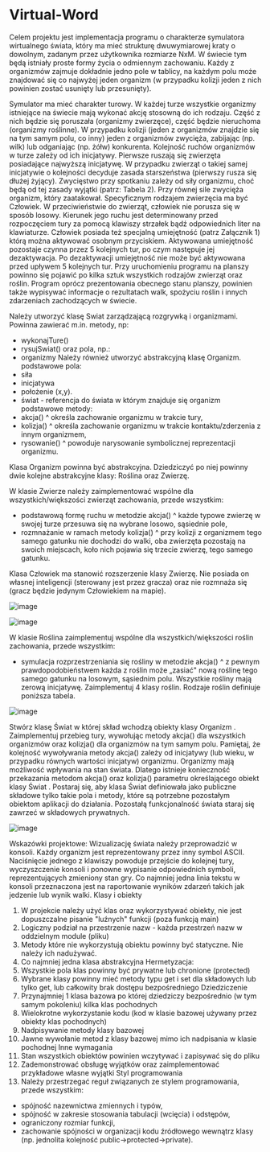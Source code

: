 # Virtual-Word

Celem projektu jest implementacja programu o charakterze symulatora wirtualnego świata, który ma mieć strukturę dwuwymiarowej kraty o dowolnym, zadanym przez użytkownika rozmiarze NxM. W świecie tym będą istniały proste formy życia o odmiennym zachowaniu. Każdy z organizmów zajmuje dokładnie jedno pole w tablicy, na każdym polu może znajdować się co najwyżej jeden organizm (w przypadku kolizji jeden z nich powinien zostać usunięty lub przesunięty).

Symulator ma mieć charakter turowy. W każdej turze wszystkie organizmy istniejące na świecie mają wykonać akcję stosowną do ich rodzaju. Część z nich będzie się poruszała (organizmy zwierzęce), część będzie nieruchoma (organizmy roślinne). W przypadku kolizji (jeden z organizmów znajdzie się na tym samym polu, co inny) jeden z organizmów zwycięża, zabijając (np. wilk) lub odganiając (np. żółw) konkurenta. Kolejność ruchów organizmów w turze zależy od ich inicjatywy. Pierwsze ruszają się zwierzęta posiadające najwyższą inicjatywę. W przypadku zwierząt o takiej samej inicjatywie o kolejności decyduje zasada starszeństwa (pierwszy rusza się dłużej żyjący). Zwycięstwo przy spotkaniu zależy od siły organizmu, choć będą od tej zasady wyjątki (patrz: Tabela 2). Przy równej sile zwycięża organizm, który zaatakował. Specyficznym rodzajem zwierzęcia ma być Człowiek. W przeciwieństwie do zwierząt, człowiek nie porusza się w sposób losowy. Kierunek jego ruchu jest determinowany przed rozpoczęciem tury za pomocą klawiszy strzałek bądź odpowiednich liter na klawiaturze. Człowiek posiada też specjalną umiejętność (patrz Załącznik 1) którą można aktywować osobnym przyciskiem. Aktywowana umiejętność pozostaje czynna przez 5 kolejnych tur, po czym następuje jej dezaktywacja. Po dezaktywacji umiejętność nie może być aktywowana przed upływem 5 kolejnych tur. Przy uruchomieniu programu na planszy powinno się pojawić po kilka sztuk wszystkich rodzajów zwierząt oraz roślin. Program oprócz prezentowania obecnego stanu planszy, powinien także wypisywać informacje o rezultatach walk, spożyciu roślin i innych zdarzeniach zachodzących w świecie.


Należy utworzyć klasę Swiat zarządzającą rozgrywką i organizmami. Powinna zawierać m.in. metody, np:
*	wykonajTure()
*	rysujSwiat() oraz pola, np.:
*	organizmy
Należy również utworzyć abstrakcyjną klasę Organizm. podstawowe pola:
*	siła
*	inicjatywa
*	położenie (x,y).
*	świat - referencja do świata w którym znajduje się organizm podstawowe metody:
*	akcja() ^ określa zachowanie organizmu w trakcie tury,
*	kolizja() ^ określa zachowanie organizmu w trakcie kontaktu/zderzenia z innym organizmem,
*	rysowanie() ^ powoduje narysowanie symbolicznej reprezentacji organizmu.

Klasa Organizm powinna być abstrakcyjna. Dziedziczyć po niej powinny dwie kolejne 
abstrakcyjne klasy: Roślina oraz Zwierzę.

W klasie Zwierze należy zaimplementować wspólne dla wszystkich/większości zwierząt zachowania, przede wszystkim:
*	podstawową formę ruchu w metodzie akcja() ^ każde typowe zwierzę w swojej turze przesuwa się na wybrane losowo, sąsiednie pole,
*	rozmnażanie w ramach metody kolizja() ^ przy kolizji z organizmem tego samego gatunku nie dochodzi do walki, oba zwierzęta pozostają na swoich miejscach, koło nich pojawia się trzecie zwierzę, tego samego gatunku.

Klasa Człowiek ma stanowić rozszerzenie klasy Zwierzę. Nie posiada on własnej inteligencji (sterowany jest przez gracza) oraz nie rozmnaża się (gracz będzie jedynym Człowiekiem na mapie).

![image](https://user-images.githubusercontent.com/11943355/72160806-405f9f00-33bf-11ea-962a-bf8d4f975bd7.png)

![image](https://user-images.githubusercontent.com/11943355/72160821-46ee1680-33bf-11ea-9896-38a08a3af0a9.png)

W klasie Roślina zaimplementuj wspólne dla wszystkich/większości roślin zachowania, przede wszystkim:
* symulacja rozprzestrzeniania się rośliny w metodzie akcja() ^ z pewnym prawdopodobieństwem każda z roślin może „zasiać" nową roślinę tego samego gatunku na losowym, sąsiednim polu.
Wszystkie rośliny mają zerową inicjatywę.
Zaimplementuj 4 klasy roślin. Rodzaje roślin definiuje poniższa tabela.


![image](https://user-images.githubusercontent.com/11943355/72160831-4c4b6100-33bf-11ea-83b5-16a82efd3c65.png)

Stwórz klasę Świat w której skład wchodzą obiekty klasy Organizm . Zaimplementuj przebieg tury, wywołując metody akcja() dla wszystkich organizmów oraz kolizja() dla organizmów na tym samym polu. Pamiętaj, że kolejność wywoływania metody akcja() zależy od inicjatywy (lub wieku, w przypadku równych wartości inicjatyw) organizmu.
Organizmy mają możliwość wpływania na stan świata. Dlatego istnieje konieczność przekazania metodom akcja() oraz kolizja() parametru określającego obiekt klasy Świat . Postaraj się, aby klasa Świat definiowała jako publiczne składowe tylko takie pola i metody, które są potrzebne pozostałym obiektom aplikacji do działania. Pozostałą funkcjonalność świata staraj się zawrzeć w składowych prywatnych. 


![image](https://user-images.githubusercontent.com/11943355/72160843-53726f00-33bf-11ea-8f48-fc918a364c68.png)

Wskazówki projektowe:
Wizualizację świata należy przeprowadzić w konsoli. Każdy organizm jest reprezentowany przez inny symbol ASCII. Naciśnięcie jednego z klawiszy powoduje przejście do kolejnej tury, wyczyszczenie konsoli i ponowne wypisanie odpowiednich symboli, reprezentujących zmieniony stan gry. Co najmniej jedna linia tekstu w konsoli przeznaczona jest na raportowanie wyników zdarzeń takich jak jedzenie lub wynik walki.
Klasy i obiekty
1.	W projekcie należy użyć klas oraz wykorzystywać obiekty, nie jest dopuszczalne pisanie
"luźnych" funkcji (poza funkcją main)
2.	Logiczny podział na przestrzenie nazw - każda przestrzeń nazw w oddzielnym module
(pliku)
3.	Metody które nie wykorzystują obiektu powinny być statyczne. Nie należy ich nadużywać.
4.	Co najmniej jedna klasa abstrakcyjna Hermetyzacja:
1.	Wszystkie pola klas powinny być prywatne lub chronione (protected)
2.	Wybrane klasy powinny mieć metody typu get i set dla składowych lub tylko get, lub całkowity brak dostępu bezpośredniego
Dziedziczenie
1.	Przynajmniej 1 klasa bazowa po której dziedziczy bezpośrednio (w tym samym pokoleniu) kilka klas pochodnych
2.	Wielokrotne wykorzystanie kodu (kod w klasie bazowej używany przez obiekty klas pochodnych)
3.	Nadpisywanie metody klasy bazowej
4.	Jawne wywołanie metod z klasy bazowej mimo ich nadpisania w klasie pochodnej Inne wymagania
1.	Stan wszystkich obiektów powinien wczytywać i zapisywać się do pliku
2.	Zademonstrować obsługę wyjątków oraz zaimplementować przykładowe własne wyjątki
Styl programowania
1. Należy przestrzegać reguł związanych ze stylem programowania, przede wszystkim:
*	spójność nazewnictwa zmiennych i typów,
*	spójność w zakresie stosowania tabulacji (wcięcia) i odstępów,
*	ograniczony rozmiar funkcji,
*	zachowanie spójności w organizacji kodu źródłowego wewnątrz klasy (np. jednolita
kolejność public->protected->private).
